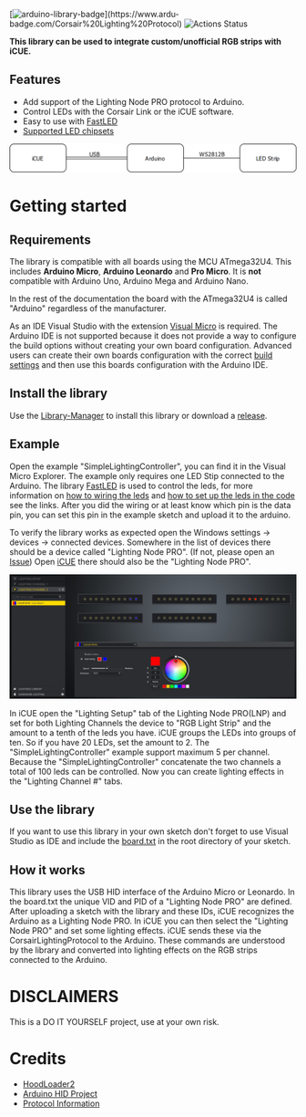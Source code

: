 
[![arduino-library-badge](https://www.ardu-badge.com/badge/Corsair%20Lighting%20Protocol.svg?)](https://www.ardu-badge.com/Corsair%20Lighting%20Protocol)
![Actions Status](https://wdp9fww0r9.execute-api.us-west-2.amazonaws.com/production/badge/Legion2/CorsairLightingProtocol)

**This library can be used to integrate custom/unofficial RGB strips with iCUE.**

## Features
* Add support of the Lighting Node PRO protocol to Arduino.
* Control LEDs with the Corsair Link or the iCUE software.
* Easy to use with [FastLED](http://fastled.io/)
* [Supported LED chipsets](https://github.com/FastLED/FastLED/wiki/Overview#chipsets)

![Overview](docs/Overview.png)

# Getting started

## Requirements
The library is compatible with all boards using the MCU ATmega32U4.
This includes **Arduino Micro**, **Arduino Leonardo** and **Pro Micro**.
It is **not** compatible with Arduino Uno, Arduino Mega and Arduino Nano.

In the rest of the documentation the board with the ATmega32U4 is called "Arduino" regardless of the manufacturer.

As an IDE Visual Studio with the extension [Visual Micro](https://marketplace.visualstudio.com/items?itemName=VisualMicro.ArduinoIDEforVisualStudio) is required.
The Arduino IDE is not supported because it does not provide a way to configure the build options without creating your own board configuration.
Advanced users can create their own boards configuration with the correct [build settings](https://github.com/Legion2/CorsairLightingProtocol/blob/master/examples/SimpleLightingController/board.txt) and then use this boards configuration with the Arduino IDE.

## Install the library
Use the [Library-Manager](https://www.visualmicro.com/page/User-Guide.aspx?doc=Library-Manager.html#) to install this library or download a [release](https://github.com/Legion2/CorsairLightingProtocol/releases).

## Example
Open the example "SimpleLightingController", you can find it in the Visual Micro Explorer.
The example only requires one LED Stip connected to the Arduino.
The library [FastLED](http://fastled.io/) is used to control the leds, for more information on [how to wiring the leds](https://github.com/FastLED/FastLED/wiki/Wiring-leds) and [how to set up the leds in the code](https://github.com/FastLED/FastLED/wiki/Basic-usage#setting-up-the-leds) see the links.
After you did the wiring or at least know which pin is the data pin, you can set this pin in the example sketch and upload it to the arduino.

To verify the library works as expected open the Windows settings -> devices -> connected devices. Somewhere in the list of devices there should be a device called "Lighting Node PRO". (If not, please open an [Issue](https://github.com/Legion2/CorsairLightingProtocol/issues))
Open [iCUE](https://www.corsair.com/icue) there should also be the "Lighting Node PRO".

![iCUE RGB Strip example](docs/iCUE.jpg)

In iCUE open the "Lighting Setup" tab of the Lighting Node PRO(LNP) and set for both Lighting Channels the device to "RGB Light Strip" and the amount to a tenth of the leds you have.
iCUE groups the LEDs into groups of ten.
So if you have 20 LEDs, set the amount to 2.
The "SimpleLightingController" example support maximum 5 per channel.
Because the "SimpleLightingController" concatenate the two channels a total of 100 leds can be controlled.
Now you can create lighting effects in the "Lighting Channel #" tabs.

## Use the library
If you want to use this library in your own sketch don't forget to use Visual Studio as IDE and include the [board.txt](https://github.com/Legion2/CorsairLightingProtocol/blob/master/examples/SimpleLightingController/board.txt) in the root directory of your sketch.

## How it works
This library uses the USB HID interface of the Arduino Micro or Leonardo.
In the board.txt the unique VID and PID of a "Lighting Node PRO" are defined.
After uploading a sketch with the library and these IDs, iCUE recognizes the Arduino as a Lighting Node PRO.
In iCUE you can then select the "Lighting Node PRO" and set some lighting effects.
iCUE sends these via the CorsairLightingProtocol to the Arduino.
These commands are understood by the library and converted into lighting effects on the RGB strips connected to the Arduino.

# DISCLAIMERS
This is a DO IT YOURSELF project, use at your own risk.

# Credits
- [HoodLoader2](https://github.com/NicoHood/HoodLoader2)
- [Arduino HID Project](https://github.com/NicoHood/HID)
- [Protocol Information](https://github.com/audiohacked/OpenCorsairLink/issues/70)

